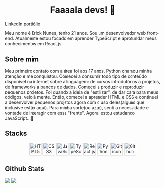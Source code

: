 <h1 align="center">Faaaala devs! 👋</h1>

[LinkedIn](https://www.linkedin.com/in/erick-nunes-3a1274287/) [portfólio](https://portfolio-sigma-seven-57.vercel.app)

Meu nome é Erick Nunes, tenho 21 anos. Sou um desenvolvedor web front-end.
Atualmente estou focado em aprender TypeScript e aprofundar meus conhecimentos em React.js

<h2>Sobre mim</h2>
    Meu primeiro contato com a área foi aos 17 anos. Python chamou minha atenção e me conquistou. Comecei a consumir todo tipo de conteúdo disponível na internet sobre a linguagem: de cursos introdutórios a projetos, de frameworks a bancos de dados. Comecei a produzir e reproduzir pequenos projetos. Foi quando a ideia de "estilizar", de dar cara para meus códigos, veio à mente. Então, comecei a aprender HTML e CSS e continuei a desenvolver pequenos projetos agora com o uso deles(alguns que inclusive estão aqui). Para minha sorte(ou azar), senti a necessidade e vontade de interagir com essa "frente". Agora, estou estudando JavaScript...🤡

<h2>Stacks</h2>
    <p align="center">
        <img src="https://cdn.jsdelivr.net/gh/devicons/devicon/icons/html5/html5-original.svg" alt="HTML5 icon" width="40" height="40"/>
        <img src="https://cdn.jsdelivr.net/gh/devicons/devicon/icons/css3/css3-original.svg" alt="CSS3 icon" width="40" height="40"/>
        <img src="https://cdn.jsdelivr.net/gh/devicons/devicon/icons/javascript/javascript-original.svg" alt="JavaScript icon" width="40" height="40"/>
        <img src="https://cdn.jsdelivr.net/gh/devicons/devicon/icons/typescript/typescript-original.svg" alt="TypeScript icon" width="40" height="40"/>
        <img src="https://cdn.jsdelivr.net/gh/devicons/devicon/icons/react/react-original.svg" alt="React.js icon" width="40" height="40"/>
        <img src="https://cdn.jsdelivr.net/gh/devicons/devicon/icons/python/python-original.svg" alt="Python icon" width="40" height="40"/>
        <img src="https://cdn.jsdelivr.net/gh/devicons/devicon/icons/git/git-original.svg" alt="Git icon" width="40" height="40"/>
        <picture>
            <source media="(prefers-color-scheme: dark)" srcset="https://deviconapi.vercel.app/github?color=ffffff&size=40"/>
            <img src="https://deviconapi.vercel.app/github?color=000000&size=40" alt="Github icon" width="40" height="40"/>
        </picture>
    </p>

<h2>Github  Stats</h2>
    <p> 
        <img src="https://github-readme-stats.vercel.app/api?username=rick-oss&show_icons=true&theme=radical" /> 
				<img src="https://github-readme-stats.vercel.app/api/top-langs/?username=rick-oss&theme=radical" />
    </p>
